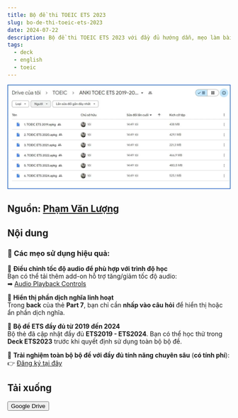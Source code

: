 ```yaml
---
title: Bộ đề thi TOEIC ETS 2023
slug: bo-de-thi-toeic-ets-2023
date: 2024-07-22
description: Bộ đề thi TOEIC ETS 2023 với đầy đủ hướng dẫn, mẹo làm bài và link tải xuống.
tags:
  - deck
  - english
  - toeic
---
```


![](../../static/images/image-9.webp)

<!--truncate-->

## Nguồn: [Phạm Văn Lượng](https://www.facebook.com/groups/ankivocabulary/posts/1663916001034717)

## Nội dung

### **📌 Các mẹo sử dụng hiệu quả:**

🔹 **Điều chỉnh tốc độ audio để phù hợp với trình độ học**  
Bạn có thể tải thêm add-on hỗ trợ tăng/giảm tốc độ audio:  
➡ [Audio Playback Controls](https://ankiweb.net/shared/info/312734862)  

🔹 **Hiển thị phần dịch nghĩa linh hoạt**  
Trong **back** của thẻ **Part 7**, bạn chỉ cần **nhấp vào câu hỏi** để hiển thị hoặc ẩn phần dịch nghĩa.  

🔹 **Bộ đề ETS đầy đủ từ 2019 đến 2024**  
Bộ thẻ đã cập nhật đầy đủ **ETS2019 - ETS2024**. Bạn có thể học thử trong **Deck ETS2023** trước khi quyết định sử dụng toàn bộ bộ đề.  

📢 **Trải nghiệm toàn bộ bộ đề với đầy đủ tính năng chuyên sâu** (**có tính phí**):  
👉 [Đăng ký tại đây](https://forms.gle/uE55mYH8nZaHkriy7)  

## Tải xuống

<div style={{display: 'flex', justifyContent: 'left', gap: '20px'}}> 
  <a href="https://drive.google.com/file/d/10U-4jaiQslxYsH0Zo64lObCLJYf2s5ws/view"> 
    <button class="buttonPrimary" type="button">Google Drive</button> 
  </a> 
</div>